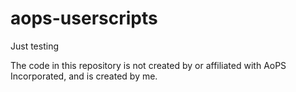 # aops-userscripts
Just testing

The code in this repository is not created by or affiliated with AoPS Incorporated, and is created by me.
